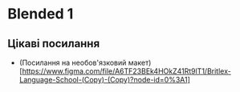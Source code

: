 # Blended 1

## Цікаві посилання

- (Посилання на необов'язковий
  макет)[https://www.figma.com/file/A6TF23BEk4HOkZ41Rt9lT1/Britlex-Language-School-(Copy)-(Copy)?node-id=0%3A1]
